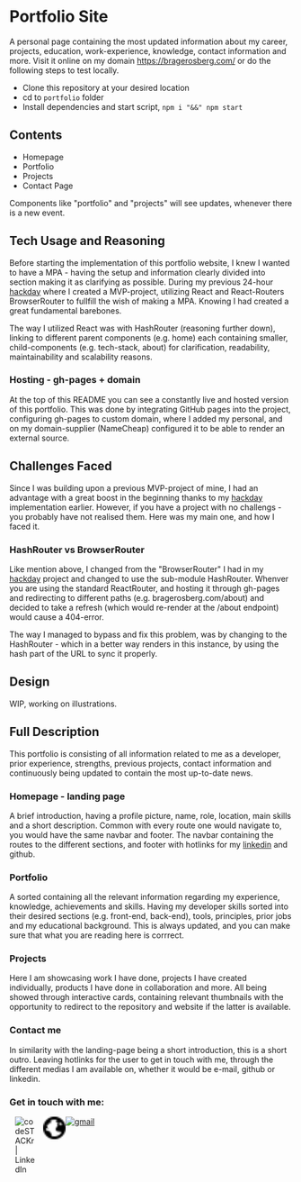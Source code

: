 # Portfolio Site
A personal page containing the most updated information about my career, projects, education, work-experience, knowledge, contact information and more.
Visit it online on my domain https://bragerosberg.com/ or do the following steps to test locally.
- Clone this repository at your desired location
- cd to ```portfolio``` folder
- Install dependencies and start script, ``` npm i "&&" npm start ```

## Contents
* Homepage
* Portfolio
* Projects
* Contact Page

Components like "portfolio" and "projects" will see updates, whenever there is a new event.

## Tech Usage and Reasoning
Before starting the implementation of this portfolio website, I knew I wanted to have a MPA - having the setup and information clearly divided into section making it as clarifying as possible. During my previous 24-hour [hackday][hackday] where I created a MVP-project, utilizing React and React-Routers BrowserRouter to fullfill the wish of making a MPA. Knowing I had created a great fundamental barebones. 

The way I utilized React was with HashRouter (reasoning further down), linking to different parent components (e.g. home) each containing smaller, child-components (e.g. tech-stack, about) for clarification, readability, maintainability and scalability reasons. 

### Hosting - gh-pages + domain
At the top of this README you can see a constantly live and hosted version of this portfolio. This was done by integrating GitHub pages into the project, configuring gh-pages to custom domain, where I added my personal, and on my domain-supplier (NameCheap) configured it to be able to render an external source. 

## Challenges Faced
Since I was building upon a previous MVP-project of mine, I had an advantage with a great boost in the beginning thanks to my [hackday][hackday] implementation earlier. However, if you have a project with no challengs - you probably have not realised them. Here was my main one, and how I faced it. 

### HashRouter vs BrowserRouter
Like mention above, I changed from the "BrowserRouter" I had in my [hackday][hackday] project and changed to use the sub-module HashRouter. Whenver you are using the standard ReactRouter, and hosting it through gh-pages and redirecting to different paths (e.g. bragerosberg.com/about) and decided to take a refresh (which would re-render at the /about endpoint) would cause a 404-error. 

The way I managed to bypass and fix this problem, was by changing to the HashRouter - which in a better way renders in this instance, by using the hash part of the URL to sync it properly. 

## Design
WIP, working on illustrations. 

## Full Description 
This portfolio is consisting of all information related to me as a developer, prior experience, strengths, previous projects, contact information and continuously being updated to contain the most up-to-date news. 

### Homepage - landing page 
A brief introduction, having a profile picture, name, role, location, main skills and a short description. Common with every route one would navigate to, you would have the same navbar and footer. The navbar containing the routes to the different sections, and footer with hotlinks for my [linkedin][linkedin] and github.

### Portfolio 
A sorted containing all the relevant information regarding my experience, knowledge, achievements and skills. Having my developer skills sorted into their desired sections (e.g. front-end, back-end), tools, principles, prior jobs and my educational background. This is always updated, and you can make sure that what you are reading here is corrrect. 

### Projects 
Here I am showcasing work I have done, projects I have created individually, products I have done in collaboration and more. All being showed through interactive cards, containing relevant thumbnails with the opportunity to redirect to the repository and website if the latter is available.

### Contact me
In similarity with the landing-page being a short introduction, this is a short outro. Leaving hotlinks for the user to get in touch with me, through the different medias I am available on, whether it would be e-mail, github or linkedin. 

### Get in touch with me:
[<img align="left" style="margin-left: 10px;" alt="codeSTACKr | LinkedIn" width="40px" src="https://cdn.jsdelivr.net/npm/simple-icons@v3/icons/linkedin.svg" />][linkedin]
[<img align="left" style="margin-left: 10px;" alt="codeSTACKr.com" width="40px" src="https://raw.githubusercontent.com/iconic/open-iconic/master/svg/globe.svg" />][website]
<a href="mailto:bragecontact@gmail.com"><img width="40px" className="homepage__contact" alt="gmail" src="https://i.imgur.com/mo4E0Fb.png"/></a>


 [linkedin]: https://www.linkedin.com/in/brage-rosberg/
 [website]: https://bragerosberg.com/
 [hackday]: https://github.com/bragerosberg/hackday
